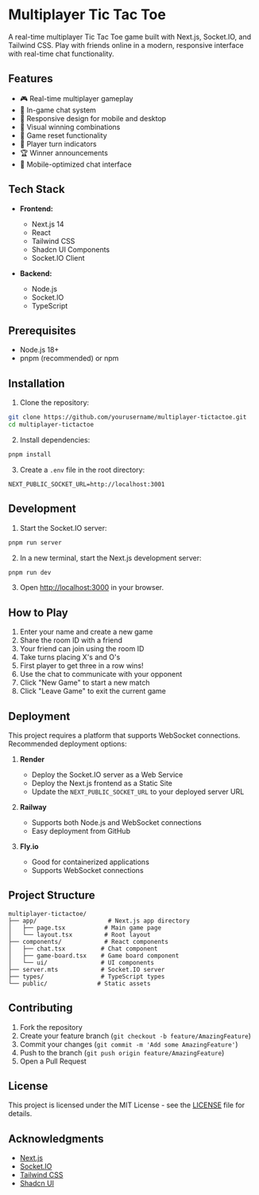 # Multiplayer Tic Tac Toe

A real-time multiplayer Tic Tac Toe game built with Next.js, Socket.IO, and Tailwind CSS. Play with friends online in a modern, responsive interface with real-time chat functionality.

## Features

- 🎮 Real-time multiplayer gameplay
- 💬 In-game chat system
- 📱 Responsive design for mobile and desktop
- 🎯 Visual winning combinations
- 🔄 Game reset functionality
- 👥 Player turn indicators
- 🏆 Winner announcements
- 📱 Mobile-optimized chat interface

## Tech Stack

- **Frontend:**
  - Next.js 14
  - React
  - Tailwind CSS
  - Shadcn UI Components
  - Socket.IO Client

- **Backend:**
  - Node.js
  - Socket.IO
  - TypeScript

## Prerequisites

- Node.js 18+ 
- pnpm (recommended) or npm

## Installation

1. Clone the repository:
```bash
git clone https://github.com/yourusername/multiplayer-tictactoe.git
cd multiplayer-tictactoe
```

2. Install dependencies:
```bash
pnpm install
```

3. Create a `.env` file in the root directory:
```env
NEXT_PUBLIC_SOCKET_URL=http://localhost:3001
```

## Development

1. Start the Socket.IO server:
```bash
pnpm run server
```

2. In a new terminal, start the Next.js development server:
```bash
pnpm run dev
```

3. Open [http://localhost:3000](http://localhost:3000) in your browser.

## How to Play

1. Enter your name and create a new game
2. Share the room ID with a friend
3. Your friend can join using the room ID
4. Take turns placing X's and O's
5. First player to get three in a row wins!
6. Use the chat to communicate with your opponent
7. Click "New Game" to start a new match
8. Click "Leave Game" to exit the current game

## Deployment

This project requires a platform that supports WebSocket connections. Recommended deployment options:

1. **Render**
   - Deploy the Socket.IO server as a Web Service
   - Deploy the Next.js frontend as a Static Site
   - Update the `NEXT_PUBLIC_SOCKET_URL` to your deployed server URL

2. **Railway**
   - Supports both Node.js and WebSocket connections
   - Easy deployment from GitHub

3. **Fly.io**
   - Good for containerized applications
   - Supports WebSocket connections

## Project Structure

```
multiplayer-tictactoe/
├── app/                    # Next.js app directory
│   ├── page.tsx           # Main game page
│   └── layout.tsx         # Root layout
├── components/            # React components
│   ├── chat.tsx          # Chat component
│   ├── game-board.tsx    # Game board component
│   └── ui/               # UI components
├── server.mts            # Socket.IO server
├── types/                # TypeScript types
└── public/              # Static assets
```


## Contributing

1. Fork the repository
2. Create your feature branch (`git checkout -b feature/AmazingFeature`)
3. Commit your changes (`git commit -m 'Add some AmazingFeature'`)
4. Push to the branch (`git push origin feature/AmazingFeature`)
5. Open a Pull Request

## License

This project is licensed under the MIT License - see the [LICENSE](LICENSE) file for details.

## Acknowledgments

- [Next.js](https://nextjs.org/)
- [Socket.IO](https://socket.io/)
- [Tailwind CSS](https://tailwindcss.com/)
- [Shadcn UI](https://ui.shadcn.com/) 

